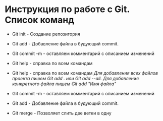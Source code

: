 # Инструкция по работе с Git. Список команд

* Git init - Создание репозитория
* Git add - Добавление  файла в будующий commit.

* Git commit -m - оставляем комментарий с описанием изменений
* Git help - справка по всем командам
* Git help - справка по всем командам
*Для добавления всех файлов проекта пишем Git add . или Git add --all. Для добавления конкретного файла пишем Git add "Имя файла"*
* Git commit -m - оставляем комментарий с описанием изменений
* Git add - Добавление  файла в будующий commit.
* Git merge - Позволяет слить две ветки в одну
